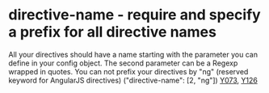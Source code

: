 # directive-name - require and specify a prefix for all directive names

All your directives should have a name starting with the parameter you can define in your config object.
The second parameter can be a Regexp wrapped in quotes.
You can not prefix your directives by "ng" (reserved keyword for AngularJS directives) ("directive-name":  [2, "ng"]) [Y073](https://github.com/johnpapa/angular-styleguide#style-y073), [Y126](https://github.com/johnpapa/angular-styleguide#style-y126)

<!-- WARNING: Generated documentation. Edit docs and examples in the rule and examples file ('rules/directive-name.js', 'examples/directive-name.js'). -->
